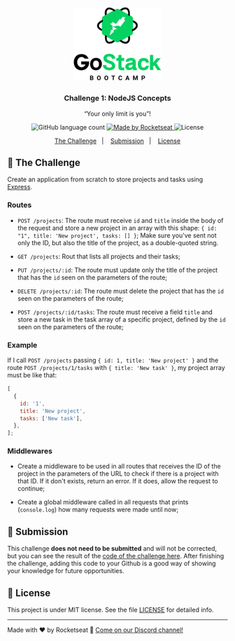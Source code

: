 <h1 align="center">
    <img alt="GoStack" src="../.github/bootcamp-header.png" width="200px" />
</h1>

<h3 align="center">
  Challenge 1: NodeJS Concepts
</h3>

<p align="center">“Your only limit is you”!</p>

<p align="center">
  <img alt="GitHub language count" src="https://img.shields.io/github/languages/count/vsalbuq/gostack?color=%2304D361">

  <a href="https://rocketseat.com.br">
    <img alt="Made by Rocketseat" src="https://img.shields.io/badge/made%20by-Rocketseat-%2304D361">
  </a>

  <img alt="License" src="https://img.shields.io/badge/license-MIT-%2304D361">
</p>

<p align="center">
  <a href="#rocket-the-challenge">The Challenge</a>&nbsp;&nbsp;&nbsp;|&nbsp;&nbsp;&nbsp;
  <a href="#-submission">Submission</a>&nbsp;&nbsp;&nbsp;|&nbsp;&nbsp;&nbsp;
  <a href="#memo-license">License</a>
</p>

## :rocket: The Challenge

Create an application from scratch to store projects and tasks using [Express](https://expressjs.com).

### Routes

- `POST /projects`: The route must receive `id` and `title` inside the body of the request and store a new project in an array with this shape: `{ id: "1", title: 'New project', tasks: [] }`; Make sure you've sent not only the ID, but also the title of the project, as a double-quoted string.

- `GET /projects`: Rout that lists all projects and their tasks;

- `PUT /projects/:id`: The route must update only the title of the project that has the `id` seen on the parameters of the route;

- `DELETE /projects/:id`: The route must delete the project that has the `id` seen on the parameters of the route;

- `POST /projects/:id/tasks`: The route must receive a field `title` and store a new task in the task array of a specific project, defined by the `id` seen on the parameters of the route;

### Example

If I call `POST /projects` passing `{ id: 1, title: 'New project' }` and the route `POST /projects/1/tasks` with `{ title: 'New task' }`, my project array must be like that:

```js
[
  {
    id: '1',
    title: 'New project',
    tasks: ['New task'],
  },
];
```

### Middlewares

- Create a middleware to be used in all routes that receives the ID of the project in the parameters of the URL to check if there is a project with that ID. If it don't exists, return an error. If it does, allow the request to continue;

- Create a global middleware called in all requests that prints (`console.log`) how many requests were made until now;

## 📅 Submission

This challenge **does not need to be submitted** and will not be corrected, but you can see the result of the [code of the challenge here](https://github.com/Rocketseat/bootcamp-gostack-desafio-01/blob/master/index.js). After finishing the challenge, adding this code to your Github is a good way of showing your knowledge for future opportunities.

## :memo: License

This project is under MIT license. See the file [LICENSE](LICENSE.md) for detailed info.

---

Made with ♥ by Rocketseat :wave: [Come on our Discord channel!](https://discordapp.com/invite/gCRAFhc)
